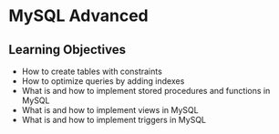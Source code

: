 # MySQL Advanced

## Learning Objectives

-  How to create tables with constraints
-  How to optimize queries by adding indexes
-  What is and how to implement stored procedures and functions in MySQL
-  What is and how to implement views in MySQL
-  What is and how to implement triggers in MySQL